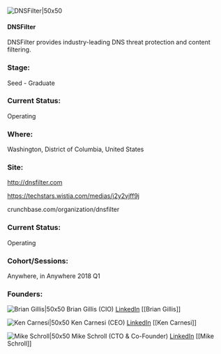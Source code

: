 

![DNSFilter|50x50](https://apimg.techstars.com/connect/images/image_files/5a42c7a1c9aec7192d000027/original/dnsfilter_logo_stacked_w_pad.png)

#### DNSFilter
DNSFilter provides industry-leading DNS threat protection and content filtering.

### Stage: 
Seed - Graduate 

### Current Status: 
Operating

### Where:
Washington, District of Columbia, United States

### Site:
http://dnsfilter.com

https://techstars.wistia.com/medias/j2y2vjff9j

crunchbase.com/organization/dnsfilter

### Current Status: 
Operating

### Cohort/Sessions: 
Anywhere, in Anywhere 2018 Q1

### Founders: 

![Brian Gillis|50x50](https://apimg.techstars.com/connect/images/image_files/5d112d4c34a60d3b00000128/original/photo2reallysmallsquare.jpg) Brian Gillis (CIO) [LinkedIn](https://linkedin.com/in/brianwgillis) [[Brian Gillis]]

![Ken Carnesi|50x50](https://apimg.techstars.com/connect/images/image_files/5a42c739c9aec7192d000025/original/headshot.jpg) Ken Carnesi (CEO) [LinkedIn](https://linkedin.com/in/kencarnesi) [[Ken Carnesi]]

![Mike Schroll|50x50](https://apimg.techstars.com/connect/images/image_files/5a6e1049c9aec70a4c000026/original/Mike2-sm.jpg) Mike Schroll (CTO & Co-Founder) [LinkedIn](https://linkedin.com/in/mikeschroll) [[Mike Schroll]]


